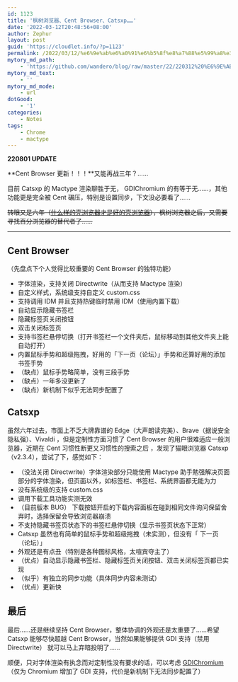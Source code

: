 ```yaml
---
id: 1123
title: '枫树浏览器、Cent Browser、Catsxp……'
date: '2022-03-12T20:48:56+08:00'
author: Zephur
layout: post
guid: 'https://cloudlet.info/?p=1123'
permalink: /2022/03/12/%e6%9e%ab%e6%a0%91%e6%b5%8f%e8%a7%88%e5%99%a8%e3%80%81cent-browser%e3%80%81catsxp/
mytory_md_path:
    - 'https://github.com/wandero/blog/raw/master/22/220312%20%E6%9E%AB%E6%A0%91%E6%B5%8F%E8%A7%88%E5%99%A8%E3%80%81Cent%20Browser%E3%80%81Catsxp%E2%80%A6%E2%80%A6.md'
mytory_md_text:
    - ''
mytory_md_mode:
    - url
dotGood:
    - '1'
categories:
    - Notes
tags:
    - Chrome
    - mactype
---
```


**220801 UPDATE**

**Cent Browser 更新！！！**又能再战三年？……

目前 Catsxp 的 Mactype 渲染聊胜于无， GDIChromium 的有等于无……，其他功能更是完全被 Cent 碾压，特别是设置同步，下文没必要看了……

<del>转眼又是六年（[什么样的壳浏览器才是好的壳浏览器](https://cloudlet.info/t/369)），枫树浏览器之后，又需要寻找百分浏览器的替代者了……</del>

- - - - - -

## Cent Browser

（先盘点下个人觉得比较重要的 Cent Browser 的独特功能）

- 字体渲染，支持关闭 Directwrite（从而支持 Mactype 渲染）
- 自定义样式，系统级支持自定义 custom.css
- 支持调用 IDM 并且支持热键临时禁用 IDM（使用内置下载）
- 自动显示隐藏书签栏
- 隐藏标签页关闭按钮
- 双击关闭标签页
- 支持书签栏悬停切换（打开书签栏一个文件夹后，鼠标移动到其他文件夹上能自动打开）
- 内置鼠标手势和超级拖拽，好用的「下一页（论坛）」手势和还算好用的添加书签手势
- （缺点）鼠标手势略简单，没有三段手势
- （缺点）一年多没更新了
- （缺点）新机制下似乎无法同步配置了

## Catsxp

虽然六年过去，市面上不乏大牌靠谱的 Edge（大声朗读完美）、Brave（据说安全隐私强）、Vivaldi ，但是定制性方面习惯了 Cent Browser 的用户很难适应一般浏览器，近期在 Cent 习惯性断更又习惯性的搜索之后 ，发现了猫眼浏览器 Catsxp （v2.3.4），尝试了下，感觉如下：

- （没法关闭 Directwrite）字体渲染部分只能使用 Mactype 助手勉强解决页面部分的字体渲染，但页面以外，如标签栏、书签栏、系统界面都无能为力
- 没有系统级的支持 custom.css
- 调用下载工具功能实测无效
- （目前版本 BUG） 下载按钮开启的下载内容面板在碰到相同文件询问保留舍弃时，选择保留会导致浏览器崩溃
- 不支持隐藏书签页状态下的书签栏悬停切换（显示书签页状态下正常）
- Catsxp 虽然也有简单的鼠标手势和超级拖拽（未实测），但没有「 下一页（论坛）」
- 外观还是有点丑（特别是各种图标风格，太喧宾夺主了）
- （优点）自动显示隐藏书签栏、隐藏标签页关闭按钮、双击关闭标签页都已实现
- （似乎）有独立的同步功能（具体同步内容未测试）
- （优点）更新快

## 最后

最后……还是继续坚持 Cent Browser，整体协调的外观还是太重要了……希望 Catsxp 能够尽快超越 Cent Browser，当然如果能够提供 GDI 支持（禁用 Directwrite） 就可以马上弃暗投明了……

顺便，只对字体渲染有执念而对定制性没有要求的话，可以考虑 [GDIChromium](https://github.com/GTANAdam/GDIChromium)（仅为 Chromium 增加了 GDI 支持，代价是新机制下无法同步配置了）